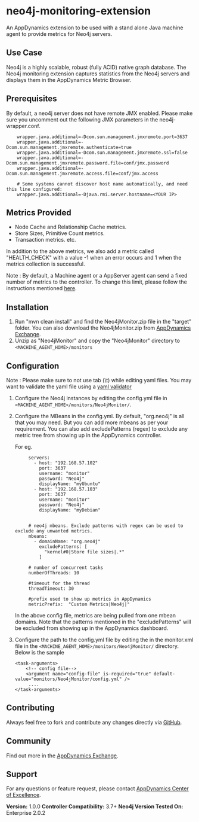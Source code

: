 neo4j-monitoring-extension
==========================

An AppDynamics extension to be used with a stand alone Java machine agent to provide metrics for Neo4j servers.


## Use Case ##

Neo4j is a highly scalable, robust (fully ACID) native graph database. The Neo4j monitoring extension captures statistics from the Neo4j servers and displays them in the AppDynamics Metric Browser.

## Prerequisites ##

By default, a neo4j server does not have remote JMX enabled.
Please make sure you uncomment out the following JMX parameters in the neo4j-wrapper.conf.

```
    ﻿wrapper.java.additional=-Dcom.sun.management.jmxremote.port=3637
    wrapper.java.additional=-Dcom.sun.management.jmxremote.authenticate=true
    wrapper.java.additional=-Dcom.sun.management.jmxremote.ssl=false
    wrapper.java.additional=-Dcom.sun.management.jmxremote.password.file=conf/jmx.password
    wrapper.java.additional=-Dcom.sun.management.jmxremote.access.file=conf/jmx.access

    # Some systems cannot discover host name automatically, and need this line configured:
    wrapper.java.additional=-Djava.rmi.server.hostname=<YOUR IP>
```




## Metrics Provided ##

* Node Cache and Relationship Cache metrics.
* Store Sizes, Primitive Count metrics.
* Transaction metrics. etc.


In addition to the above metrics, we also add a metric called "HEALTH_CHECK" with a value -1 when an error occurs and 1 when the metrics collection is successful.

Note : By default, a Machine agent or a AppServer agent can send a fixed number of metrics to the controller. To change this limit, please follow the instructions mentioned [here](http://docs.appdynamics.com/display/PRO14S/Metrics+Limits).

## Installation ##

1. Run "mvn clean install" and find the Neo4jMonitor.zip file in the "target" folder. You can also download the Neo4jMonitor.zip from [AppDynamics Exchange][].
2. Unzip as "Neo4jMonitor" and copy the "Neo4jMonitor" directory to `<MACHINE_AGENT_HOME>/monitors`



## Configuration ##

Note : Please make sure to not use tab (\t) while editing yaml files. You may want to validate the yaml file using a [yaml validator](http://yamllint.com/)

1. Configure the Neo4j instances by editing the config.yml file in `<MACHINE_AGENT_HOME>/monitors/Neo4jMonitor/`.
2. Configure the MBeans in the config.yml. By default, "org.neo4j" is all that you may need. But you can add more mbeans as per your requirement.
   You can also add excludePatterns (regex) to exclude any metric tree from showing up in the AppDynamics controller.

   For eg.

   ```
        servers:
          - host: "192.168.57.102"
            port: 3637
            username: "monitor"
            password: "Neo4j"
            displayName: "myUbuntu"
          - host: "192.168.57.103"
            port: 3637
            username: "monitor"
            password: "Neo4j"
            displayName: "myDebian"


        # neo4j mbeans. Exclude patterns with regex can be used to exclude any unwanted metrics.
        mbeans:
          - domainName: "org.neo4j"
            excludePatterns: [
              "kernel#0|Store file sizes|.*"
            ]

        # number of concurrent tasks
        numberOfThreads: 10

        #timeout for the thread
        threadTimeout: 30

        #prefix used to show up metrics in AppDynamics
        metricPrefix:  "Custom Metrics|Neo4j|"
   ```

   In the above config file, metrics are being pulled from one mbean domains. Note that the patterns mentioned in the "excludePatterns" will be excluded from showing up in the AppDynamics dashboard.

3. Configure the path to the config.yml file by editing the <task-arguments> in the monitor.xml file in the `<MACHINE_AGENT_HOME>/monitors/Neo4jMonitor/` directory. Below is the sample

     ```
     <task-arguments>
         <!-- config file-->
         <argument name="config-file" is-required="true" default-value="monitors/Neo4jMonitor/config.yml" />
          ....
     </task-arguments>
    ```


## Contributing ##

Always feel free to fork and contribute any changes directly via [GitHub][].

## Community ##

Find out more in the [AppDynamics Exchange][].

## Support ##

For any questions or feature request, please contact [AppDynamics Center of Excellence][].

**Version:** 1.0.0
**Controller Compatibility:** 3.7+
**Neo4j Version Tested On:** Enterprise 2.0.2

[Github]: https://github.com/Appdynamics/neo4j-monitoring-extension
[AppDynamics Exchange]: http://community.appdynamics.com/t5/AppDynamics-eXchange/idb-p/extensions
[AppDynamics Center of Excellence]: mailto:ace-request@appdynamics.com
